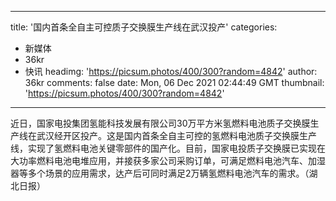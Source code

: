 
---
title: '国内首条全自主可控质子交换膜生产线在武汉投产'
categories: 
 - 新媒体
 - 36kr
 - 快讯
headimg: 'https://picsum.photos/400/300?random=4842'
author: 36kr
comments: false
date: Mon, 06 Dec 2021 02:44:49 GMT
thumbnail: 'https://picsum.photos/400/300?random=4842'
---

<div>   
近日，国家电投集团氢能科技发展有限公司30万平方米氢燃料电池质子交换膜生产线在武汉经开区投产。这是国内首条全自主可控的氢燃料电池质子交换膜生产线，实现了氢燃料电池关键零部件的国产化。目前，国家电投质子交换膜已实现在大功率燃料电池电堆应用，并接获多家公司采购订单，可满足燃料电池汽车、加湿器等多个场景的应用需求，达产后可同时满足2万辆氢燃料电池汽车的需求。（湖北日报）  
</div>
            